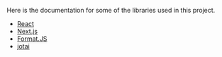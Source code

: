 Here is the documentation for some of the libraries used in this project.

- [React](https://reactjs.org/docs/getting-started.html)
- [Next.js](https://nextjs.org/docs/getting-started)
- [Format.JS](https://formatjs.io/docs/getting-started/installation)
- [jotai](https://jotai.pmnd.rs/)

